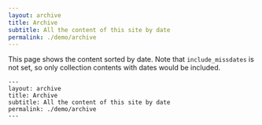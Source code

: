 ```yaml
---
layout: archive
title: Archive
subtitle: All the content of this site by date
permalink: ./demo/archive
---
```


This page shows the content sorted by date. Note that `include_missdates` is not set, so only collection contents with dates would be included.


```
---
layout: archive
title: Archive
subtitle: All the content of this site by date
permalink: ./demo/archive
---

```
